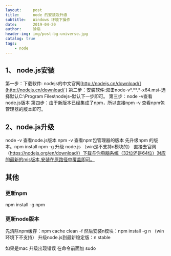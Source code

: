 ```yaml
---
layout:     post
title:      node 的安装及升级
subtitle:   Windows 环境下操作
date:       2019-04-20
author:     涂诣
header-img: img/post-bg-universe.jpg
catalog: true
tags:
    - node
---
```


## 1、 node.js安装 

第一步：下载软件: nodejs的中文官网[http://nodejs.cn/download/](http://nodejs.cn/download/ ) 
第二步：安装软件:双击node-v*.**.*-x64.msi–选择默认C:\Program Files\nodejs–默认下一步即可。 
第三步：node -v查看node.js版本 
第四步：由于新版本已经集成了npm，所以直接npm -v 查看npm包管理器的版本即可。

## 2、node.js升级 

node -v 查看node.js版本 
npm -v 查看npm包管理器的版本 
先升级npm 的版本。npm install npm -g 
升级 node.js （win是不支持n模块的） 
直接去官网（https://nodejs.org/en/download/）下载与你电脑系统（32位还是64位）对应的最新的mis版本,安装在原路径中覆盖即可。

## 其他

### 更新npm 

npm install -g npm

### 更新node版本

先清除npm缓存：npm cache clean -f
然后安装n模块：npm install -g n （win环境下不支持）
升级node.js到最新稳定版：n stable

如果是mac 升级出现错误 在命令前面加 sudo
